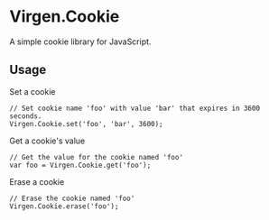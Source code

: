Virgen.Cookie
=============

A simple cookie library for JavaScript.

Usage
-----

Set a cookie

    // Set cookie name 'foo' with value 'bar' that expires in 3600 seconds.
    Virgen.Cookie.set('foo', 'bar', 3600);
  
Get a cookie's value

    // Get the value for the cookie named 'foo'
    var foo = Virgen.Cookie.get('foo');
  
Erase a cookie

    // Erase the cookie named 'foo'
    Virgen.Cookie.erase('foo');